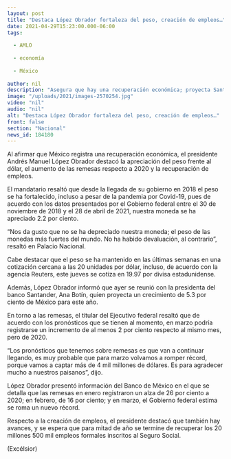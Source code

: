 ```yaml
---
layout: post
title: "Destaca López Obrador fortaleza del peso, creación de empleos…"
date: 2021-04-29T15:23:00.000-06:00
tags:
  
  - AMLO
  
  - economía
  
  - México
  
author: nil
description: "Asegura que hay una recuperación económica; proyecta Santander crecimiento de 5.3% para México; estima alza de 2% de remesas enviadas en marzo respecto al mismo mes de 2020"
image: "/uploads/2021/images-2570254.jpg"
video: "nil"
audio: "nil"
alt: "Destaca López Obrador fortaleza del peso, creación de empleos…"
front: false
section: "Nacional"
news_id: 184180
---
```


Al afirmar que México registra una recuperación económica, el presidente Andrés Manuel López Obrador destacó la apreciación del peso frente al dólar, el aumento de las remesas respecto a 2020 y la recuperación de empleos.

El mandatario resaltó que desde la llegada de su gobierno en 2018 el peso se ha fortalecido, incluso a pesar de la pandemia por Covid-19, pues de acuerdo con los datos presentados por el Gobierno federal entre el 30 de noviembre de 2018 y el 28 de abril de 2021, nuestra moneda se ha apreciado 2.2 por ciento.

“Nos da gusto que no se ha depreciado nuestra moneda;  el peso de las monedas más fuertes del mundo. No ha habido devaluación, al contrario”, resaltó en Palacio Nacional.

Cabe destacar que el peso se ha mantenido en las últimas semanas en una cotización cercana a las 20 unidades por dólar, incluso, de acuerdo con la agencia Reuters, este jueves se cotiza en 19.97 por divisa estadunidense.

Además, López Obrador informó que ayer se reunió con la presidenta del banco Santander, Ana Botín, quien proyecta un crecimiento de 5.3 por ciento de México para este año.

En torno a las remesas, el titular del Ejecutivo federal resaltó que de acuerdo con los pronósticos que se tienen al momento, en marzo podría registrarse un incremento de al menos 2 por ciento respecto al mismo mes, pero de 2020.

“Los pronósticos que tenemos sobre remesas es que van a continuar llegando, es muy probable que para marzo volvamos a romper récord, porque vamos a captar más de 4 mil millones de dólares. Es para agradecer mucho a nuestros paisanos”, dijo.

López Obrador presentó información del Banco de México en el que se detalla que las remesas en enero registraron un alza de 26 por ciento a 2020; en febrero, de 16 por ciento; y en marzo, el Gobierno federal estima se roma un nuevo récord.

Respecto a la creación de empleos, el presidente destacó que también hay avances, y se espera que para mitad de año se termine de recuperar los 20 millones 500 mil empleos formales inscritos al Seguro Social.

(Excélsior)